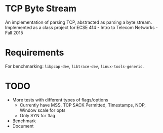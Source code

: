 # TCP Byte Stream
An implementation of parsing TCP, abstracted as parsing a byte stream. Implemented as a class project for ECSE 414 - Intro to Telecom Networks - Fall 2015

# Requirements
For benchmarking: `libpcap-dev`, `libtrace-dev`, `linux-tools-generic`.

# TODO
- More tests with different types of flags/options
    - Currently have MSS, TCP SACK Permitted, Timestamps, NOP, Window scale for opts
    - Only SYN for flag
- Benchmark
- Document
